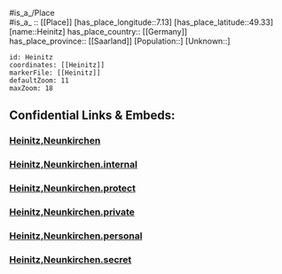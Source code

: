 ﻿---
location: [49.33,7.13] 
mapzoom: [7,12] 
mapmarker: city 
type: City
tags:
- geo/City


SpocWebEntityId: 30856
isDeleted: false
confidential: public

---
#is_a_/Place  
#is_a_ :: [[Place]] 
[has_place_longitude::7.13] 
[has_place_latitude::49.33] 
[name::Heinitz] 
has_place_country:: [[Germany]]  
has_place_province:: [[Saarland]] 
[Population::] 
[Unknown::] 


```leaflet
id: Heinitz
coordinates: [[Heinitz]] 
markerFile: [[Heinitz]] 
defaultZoom: 11 
maxZoom: 18
```


## Confidential Links & Embeds: 

### [Heinitz,Neunkirchen](/_public/Earth/Continent/Europe/Europe~Central/Germany/Germany~West/Saarland/counties~Saarland/Neunkirchen,Saar/cities~Neunkirchen,Saar/Neunkirchen,Saar-city/Heinitz,Neunkirchen.md) 

### [Heinitz,Neunkirchen.internal](/_internal/Earth/Continent/Europe/Europe~Central/Germany/Germany~West/Saarland/counties~Saarland/Neunkirchen,Saar/cities~Neunkirchen,Saar/Neunkirchen,Saar-city/Heinitz,Neunkirchen.internal.md) 

### [Heinitz,Neunkirchen.protect](/_protect/Earth/Continent/Europe/Europe~Central/Germany/Germany~West/Saarland/counties~Saarland/Neunkirchen,Saar/cities~Neunkirchen,Saar/Neunkirchen,Saar-city/Heinitz,Neunkirchen.protect.md) 

### [Heinitz,Neunkirchen.private](/_private/Earth/Continent/Europe/Europe~Central/Germany/Germany~West/Saarland/counties~Saarland/Neunkirchen,Saar/cities~Neunkirchen,Saar/Neunkirchen,Saar-city/Heinitz,Neunkirchen.private.md) 

### [Heinitz,Neunkirchen.personal](/_personal/Earth/Continent/Europe/Europe~Central/Germany/Germany~West/Saarland/counties~Saarland/Neunkirchen,Saar/cities~Neunkirchen,Saar/Neunkirchen,Saar-city/Heinitz,Neunkirchen.personal.md) 

### [Heinitz,Neunkirchen.secret](/_secret/Earth/Continent/Europe/Europe~Central/Germany/Germany~West/Saarland/counties~Saarland/Neunkirchen,Saar/cities~Neunkirchen,Saar/Neunkirchen,Saar-city/Heinitz,Neunkirchen.secret.md) 
